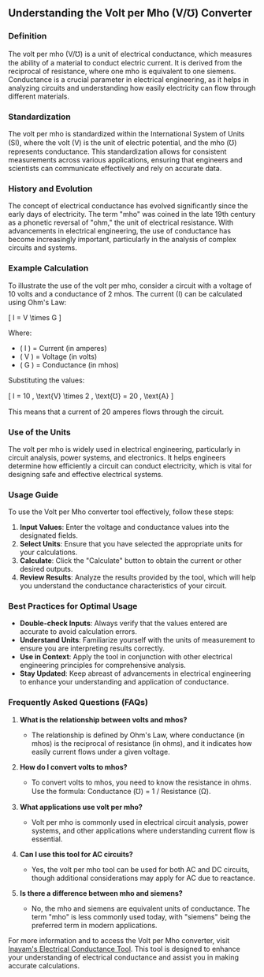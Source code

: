 ## Understanding the Volt per Mho (V/℧) Converter

### Definition
The volt per mho (V/℧) is a unit of electrical conductance, which measures the ability of a material to conduct electric current. It is derived from the reciprocal of resistance, where one mho is equivalent to one siemens. Conductance is a crucial parameter in electrical engineering, as it helps in analyzing circuits and understanding how easily electricity can flow through different materials.

### Standardization
The volt per mho is standardized within the International System of Units (SI), where the volt (V) is the unit of electric potential, and the mho (℧) represents conductance. This standardization allows for consistent measurements across various applications, ensuring that engineers and scientists can communicate effectively and rely on accurate data.

### History and Evolution
The concept of electrical conductance has evolved significantly since the early days of electricity. The term "mho" was coined in the late 19th century as a phonetic reversal of "ohm," the unit of electrical resistance. With advancements in electrical engineering, the use of conductance has become increasingly important, particularly in the analysis of complex circuits and systems.

### Example Calculation
To illustrate the use of the volt per mho, consider a circuit with a voltage of 10 volts and a conductance of 2 mhos. The current (I) can be calculated using Ohm's Law:

\[ I = V \times G \]

Where:
- \( I \) = Current (in amperes)
- \( V \) = Voltage (in volts)
- \( G \) = Conductance (in mhos)

Substituting the values:

\[ I = 10 \, \text{V} \times 2 \, \text{℧} = 20 \, \text{A} \]

This means that a current of 20 amperes flows through the circuit.

### Use of the Units
The volt per mho is widely used in electrical engineering, particularly in circuit analysis, power systems, and electronics. It helps engineers determine how efficiently a circuit can conduct electricity, which is vital for designing safe and effective electrical systems.

### Usage Guide
To use the Volt per Mho converter tool effectively, follow these steps:
1. **Input Values**: Enter the voltage and conductance values into the designated fields.
2. **Select Units**: Ensure that you have selected the appropriate units for your calculations.
3. **Calculate**: Click the "Calculate" button to obtain the current or other desired outputs.
4. **Review Results**: Analyze the results provided by the tool, which will help you understand the conductance characteristics of your circuit.

### Best Practices for Optimal Usage
- **Double-check Inputs**: Always verify that the values entered are accurate to avoid calculation errors.
- **Understand Units**: Familiarize yourself with the units of measurement to ensure you are interpreting results correctly.
- **Use in Context**: Apply the tool in conjunction with other electrical engineering principles for comprehensive analysis.
- **Stay Updated**: Keep abreast of advancements in electrical engineering to enhance your understanding and application of conductance.

### Frequently Asked Questions (FAQs)

1. **What is the relationship between volts and mhos?**
   - The relationship is defined by Ohm's Law, where conductance (in mhos) is the reciprocal of resistance (in ohms), and it indicates how easily current flows under a given voltage.

2. **How do I convert volts to mhos?**
   - To convert volts to mhos, you need to know the resistance in ohms. Use the formula: Conductance (℧) = 1 / Resistance (Ω).

3. **What applications use volt per mho?**
   - Volt per mho is commonly used in electrical circuit analysis, power systems, and other applications where understanding current flow is essential.

4. **Can I use this tool for AC circuits?**
   - Yes, the volt per mho tool can be used for both AC and DC circuits, though additional considerations may apply for AC due to reactance.

5. **Is there a difference between mho and siemens?**
   - No, the mho and siemens are equivalent units of conductance. The term "mho" is less commonly used today, with "siemens" being the preferred term in modern applications.

For more information and to access the Volt per Mho converter, visit [Inayam's Electrical Conductance Tool](https://www.inayam.co/unit-converter/electrical_conductance). This tool is designed to enhance your understanding of electrical conductance and assist you in making accurate calculations.